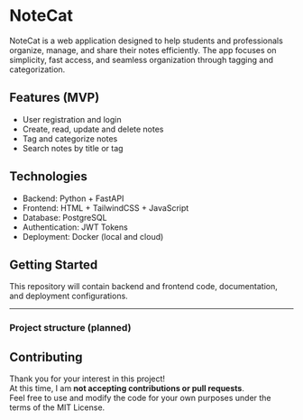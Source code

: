 # NoteCat

NoteCat is a web application designed to help students and professionals organize, manage, and share their notes efficiently.
The app focuses on simplicity, fast access, and seamless organization through tagging and categorization.

## Features (MVP)

- User registration and login
- Create, read, update and delete notes
- Tag and categorize notes
- Search notes by title or tag

## Technologies

- Backend: Python + FastAPI
- Frontend: HTML + TailwindCSS + JavaScript
- Database: PostgreSQL
- Authentication: JWT Tokens
- Deployment: Docker (local and cloud)

## Getting Started

This repository will contain backend and frontend code, documentation, and deployment configurations.

---

### Project structure (planned)


## Contributing
Thank you for your interest in this project!  
At this time, I am **not accepting contributions or pull requests**.  
Feel free to use and modify the code for your own purposes under the terms of the MIT License.
